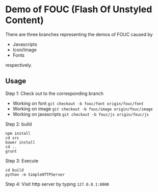 # Demo of FOUC (Flash Of Unstyled Content)

There are three branches representing the demos of FOUC caused by

* Javascripts
* Icon/Image
* Fonts

respectively.


## Usage

Step 1: Check out to the corresponding branch

* Working on font `git checkout -b fouc/font origin/fouc/font`
* Working on image `git checkout -b fouc/image origin/fouc/image`
* Working on javascripts `git checkout -b fouc/js origin/fouc/js`

Step 2: build
```
npm install
cd src
bower install
cd ..
grunt
```

Step 3: Execute
```
cd build
python -m SimpleHTTPServer
```

Step 4: Visit http server by typing `127.0.0.1:8000`
